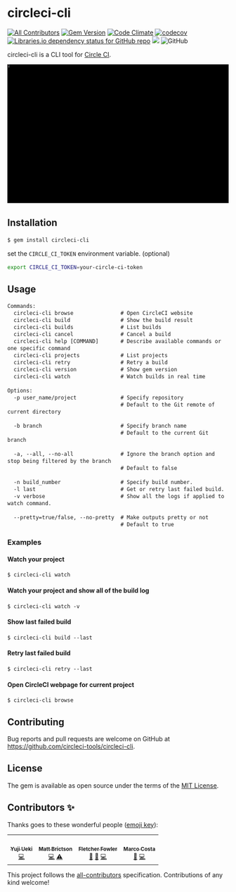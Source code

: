 # circleci-cli
[![All Contributors](https://img.shields.io/badge/all_contributors-3-orange.svg?style=flat-square)](#contributors-)
[![Gem Version](https://badge.fury.io/rb/circleci-cli.svg)](https://badge.fury.io/rb/circleci-cli)
[![Code Climate](https://codeclimate.com/github/circleci-tools/circleci-cli/badges/gpa.svg)](https://codeclimate.com/github/circleci-tools/circleci-cli)
[![codecov](https://codecov.io/gh/circleci-tools/circleci-cli/branch/master/graph/badge.svg)](https://codecov.io/gh/circleci-tools/circleci-cli)
[![Libraries.io dependency status for GitHub repo](https://img.shields.io/librariesio/github/circleci-tools/circleci-cli.svg)](https://libraries.io/github/circleci-tools/circleci-cli)
![](http://ruby-gem-downloads-badge.herokuapp.com/circleci-cli?type=total)
![GitHub](https://img.shields.io/github/license/circleci-tools/circleci-cli.svg)

circleci-cli is a CLI tool for [Circle CI](https://circleci.com).

![sample.gif](https://github.com/circleci-tools/circleci-cli/raw/master/movie/rec.gif)

## Installation

```sh
$ gem install circleci-cli
```

set the `CIRCLE_CI_TOKEN` environment variable. (optional)

```sh
export CIRCLE_CI_TOKEN=your-circle-ci-token
```

## Usage
```
Commands:
  circleci-cli browse               # Open CircleCI website
  circleci-cli build                # Show the build result
  circleci-cli builds               # List builds
  circleci-cli cancel               # Cancel a build
  circleci-cli help [COMMAND]       # Describe available commands or one specific command
  circleci-cli projects             # List projects
  circleci-cli retry                # Retry a build
  circleci-cli version              # Show gem version
  circleci-cli watch                # Watch builds in real time

Options:
  -p user_name/project              # Specify repository
                                    # Default to the Git remote of current directory

  -b branch                         # Specify branch name
                                    # Default to the current Git branch

  -a, --all, --no-all               # Ignore the branch option and stop being filtered by the branch
                                    # Default to false

  -n build_number                   # Specify build number.
  -l last                           # Get or retry last failed build.
  -v verbose                        # Show all the logs if applied to watch command.

  --pretty=true/false, --no-pretty  # Make outputs pretty or not
                                    # Default to true
```

### Examples

#### Watch your project
```
$ circleci-cli watch
```

#### Watch your project and show all of the build log
```
$ circleci-cli watch -v
```

#### Show last failed build
```
$ circleci-cli build --last
```

#### Retry last failed build
```
$ circleci-cli retry --last
```

#### Open CircleCI webpage for current project
```
$ circleci-cli browse
```

## Contributing

Bug reports and pull requests are welcome on GitHub at https://github.com/circleci-tools/circleci-cli.

## License

The gem is available as open source under the terms of the [MIT License](http://opensource.org/licenses/MIT).

## Contributors ✨

Thanks goes to these wonderful people ([emoji key](https://allcontributors.org/docs/en/emoji-key)):

<!-- ALL-CONTRIBUTORS-LIST:START - Do not remove or modify this section -->
<!-- prettier-ignore-start -->
<!-- markdownlint-disable -->
<table>
  <tr>
    <td align="center"><a href="http://blog.unhappychoice.com"><img src="https://avatars3.githubusercontent.com/u/5608948?v=4" width="100px;" alt=""/><br /><sub><b>Yuji Ueki</b></sub></a><br /><a href="https://github.com/unhappychoice/circleci-cli/commits?author=unhappychoice" title="Code">💻</a></td>
    <td align="center"><a href="https://mattbrictson.com/"><img src="https://avatars0.githubusercontent.com/u/189693?v=4" width="100px;" alt=""/><br /><sub><b>Matt Brictson</b></sub></a><br /><a href="https://github.com/unhappychoice/circleci-cli/commits?author=mattbrictson" title="Code">💻</a> <a href="https://github.com/unhappychoice/circleci-cli/commits?author=mattbrictson" title="Tests">⚠️</a></td>
    <td align="center"><a href="http://fzf.me"><img src="https://avatars0.githubusercontent.com/u/1462357?v=4" width="100px;" alt=""/><br /><sub><b>Fletcher Fowler</b></sub></a><br /><a href="https://github.com/unhappychoice/circleci-cli/issues?q=author%3Afzf" title="Bug reports">🐛</a> <a href="#ideas-fzf" title="Ideas, Planning, & Feedback">🤔</a> <a href="https://github.com/unhappychoice/circleci-cli/commits?author=fzf" title="Code">💻</a></td>
    <td align="center"><a href="https://datadoghq.com"><img src="https://avatars3.githubusercontent.com/u/583503?v=4" width="100px;" alt=""/><br /><sub><b>Marco Costa</b></sub></a><br /><a href="#ideas-marcotc" title="Ideas, Planning, & Feedback">🤔</a> <a href="https://github.com/unhappychoice/circleci-cli/commits?author=marcotc" title="Code">💻</a></td>
  </tr>
</table>

<!-- markdownlint-enable -->
<!-- prettier-ignore-end -->
<!-- ALL-CONTRIBUTORS-LIST:END -->

This project follows the [all-contributors](https://github.com/all-contributors/all-contributors) specification. Contributions of any kind welcome!
